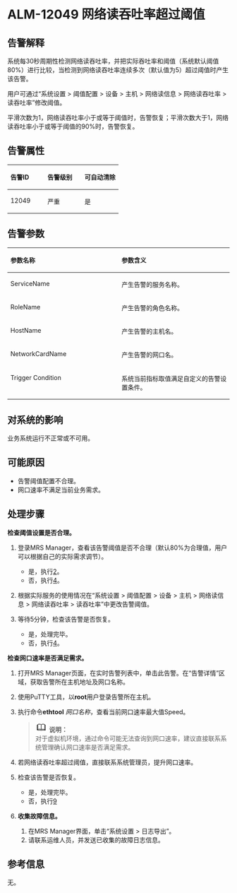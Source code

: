 # ALM-12049 网络读吞吐率超过阈值<a name="ZH-CN_TOPIC_0174499399"></a>

## 告警解释<a name="zh-cn_topic_0093195098_zh-cn_topic_0087154417_zh-cn_topic_0087039310_section35162082"></a>

系统每30秒周期性检测网络读吞吐率，并把实际吞吐率和阈值（系统默认阈值80%）进行比较，当检测到网络读吞吐率连续多次（默认值为5）超过阈值时产生该告警。

用户可通过“系统设置 \> 阈值配置 \> 设备 \> 主机 \> 网络读信息 \> 网络读吞吐率 \> 读吞吐率”修改阈值。

平滑次数为1，网络读吞吐率小于或等于阈值时，告警恢复；平滑次数大于1，网络读吞吐率小于或等于阈值的90%时，告警恢复。

## 告警属性<a name="zh-cn_topic_0093195098_zh-cn_topic_0087154417_zh-cn_topic_0087039310_section48023288"></a>

<a name="zh-cn_topic_0093195098_zh-cn_topic_0087154417_zh-cn_topic_0087039310_table56331859"></a>
<table><thead align="left"><tr id="zh-cn_topic_0093195098_zh-cn_topic_0087154417_zh-cn_topic_0087039310_row63859292"><th class="cellrowborder" valign="top" width="33.33333333333333%" id="mcps1.1.4.1.1"><p id="zh-cn_topic_0093195098_zh-cn_topic_0087154417_zh-cn_topic_0087039310_p5220127"><a name="zh-cn_topic_0093195098_zh-cn_topic_0087154417_zh-cn_topic_0087039310_p5220127"></a><a name="zh-cn_topic_0093195098_zh-cn_topic_0087154417_zh-cn_topic_0087039310_p5220127"></a>告警ID</p>
</th>
<th class="cellrowborder" valign="top" width="33.33333333333333%" id="mcps1.1.4.1.2"><p id="zh-cn_topic_0093195098_zh-cn_topic_0087154417_zh-cn_topic_0087039310_p20177180"><a name="zh-cn_topic_0093195098_zh-cn_topic_0087154417_zh-cn_topic_0087039310_p20177180"></a><a name="zh-cn_topic_0093195098_zh-cn_topic_0087154417_zh-cn_topic_0087039310_p20177180"></a>告警级别</p>
</th>
<th class="cellrowborder" valign="top" width="33.33333333333333%" id="mcps1.1.4.1.3"><p id="zh-cn_topic_0093195098_zh-cn_topic_0087154417_zh-cn_topic_0087039310_p23738873"><a name="zh-cn_topic_0093195098_zh-cn_topic_0087154417_zh-cn_topic_0087039310_p23738873"></a><a name="zh-cn_topic_0093195098_zh-cn_topic_0087154417_zh-cn_topic_0087039310_p23738873"></a>可自动清除</p>
</th>
</tr>
</thead>
<tbody><tr id="zh-cn_topic_0093195098_zh-cn_topic_0087154417_zh-cn_topic_0087039310_row43800542"><td class="cellrowborder" valign="top" width="33.33333333333333%" headers="mcps1.1.4.1.1 "><p id="zh-cn_topic_0093195098_zh-cn_topic_0087154417_zh-cn_topic_0087039310_p58183028"><a name="zh-cn_topic_0093195098_zh-cn_topic_0087154417_zh-cn_topic_0087039310_p58183028"></a><a name="zh-cn_topic_0093195098_zh-cn_topic_0087154417_zh-cn_topic_0087039310_p58183028"></a>12049</p>
</td>
<td class="cellrowborder" valign="top" width="33.33333333333333%" headers="mcps1.1.4.1.2 "><p id="zh-cn_topic_0093195098_zh-cn_topic_0087154417_zh-cn_topic_0087039310_p15204834"><a name="zh-cn_topic_0093195098_zh-cn_topic_0087154417_zh-cn_topic_0087039310_p15204834"></a><a name="zh-cn_topic_0093195098_zh-cn_topic_0087154417_zh-cn_topic_0087039310_p15204834"></a>严重</p>
</td>
<td class="cellrowborder" valign="top" width="33.33333333333333%" headers="mcps1.1.4.1.3 "><p id="zh-cn_topic_0093195098_zh-cn_topic_0087154417_zh-cn_topic_0087039310_p23632081"><a name="zh-cn_topic_0093195098_zh-cn_topic_0087154417_zh-cn_topic_0087039310_p23632081"></a><a name="zh-cn_topic_0093195098_zh-cn_topic_0087154417_zh-cn_topic_0087039310_p23632081"></a>是</p>
</td>
</tr>
</tbody>
</table>

## 告警参数<a name="zh-cn_topic_0093195098_zh-cn_topic_0087154417_zh-cn_topic_0087039310_section29556412"></a>

<a name="zh-cn_topic_0093195098_zh-cn_topic_0087154417_zh-cn_topic_0087039310_table35150441"></a>
<table><thead align="left"><tr id="zh-cn_topic_0093195098_zh-cn_topic_0087154417_zh-cn_topic_0087039310_row55462462"><th class="cellrowborder" valign="top" width="50%" id="mcps1.1.3.1.1"><p id="zh-cn_topic_0093195098_zh-cn_topic_0087154417_zh-cn_topic_0087039310_p63274438"><a name="zh-cn_topic_0093195098_zh-cn_topic_0087154417_zh-cn_topic_0087039310_p63274438"></a><a name="zh-cn_topic_0093195098_zh-cn_topic_0087154417_zh-cn_topic_0087039310_p63274438"></a>参数名称</p>
</th>
<th class="cellrowborder" valign="top" width="50%" id="mcps1.1.3.1.2"><p id="zh-cn_topic_0093195098_zh-cn_topic_0087154417_zh-cn_topic_0087039310_p24955867"><a name="zh-cn_topic_0093195098_zh-cn_topic_0087154417_zh-cn_topic_0087039310_p24955867"></a><a name="zh-cn_topic_0093195098_zh-cn_topic_0087154417_zh-cn_topic_0087039310_p24955867"></a>参数含义</p>
</th>
</tr>
</thead>
<tbody><tr id="zh-cn_topic_0093195098_zh-cn_topic_0087154417_zh-cn_topic_0087039310_row8159332"><td class="cellrowborder" valign="top" width="50%" headers="mcps1.1.3.1.1 "><p id="zh-cn_topic_0093195098_zh-cn_topic_0087154417_zh-cn_topic_0087039310_p56926154"><a name="zh-cn_topic_0093195098_zh-cn_topic_0087154417_zh-cn_topic_0087039310_p56926154"></a><a name="zh-cn_topic_0093195098_zh-cn_topic_0087154417_zh-cn_topic_0087039310_p56926154"></a>ServiceName</p>
</td>
<td class="cellrowborder" valign="top" width="50%" headers="mcps1.1.3.1.2 "><p id="zh-cn_topic_0093195098_zh-cn_topic_0087154417_zh-cn_topic_0087039310_p47615732"><a name="zh-cn_topic_0093195098_zh-cn_topic_0087154417_zh-cn_topic_0087039310_p47615732"></a><a name="zh-cn_topic_0093195098_zh-cn_topic_0087154417_zh-cn_topic_0087039310_p47615732"></a>产生告警的服务名称。</p>
</td>
</tr>
<tr id="zh-cn_topic_0093195098_zh-cn_topic_0087154417_zh-cn_topic_0087039310_row25888406"><td class="cellrowborder" valign="top" width="50%" headers="mcps1.1.3.1.1 "><p id="zh-cn_topic_0093195098_zh-cn_topic_0087154417_zh-cn_topic_0087039310_p16586146"><a name="zh-cn_topic_0093195098_zh-cn_topic_0087154417_zh-cn_topic_0087039310_p16586146"></a><a name="zh-cn_topic_0093195098_zh-cn_topic_0087154417_zh-cn_topic_0087039310_p16586146"></a>RoleName</p>
</td>
<td class="cellrowborder" valign="top" width="50%" headers="mcps1.1.3.1.2 "><p id="zh-cn_topic_0093195098_zh-cn_topic_0087154417_zh-cn_topic_0087039310_p1300582"><a name="zh-cn_topic_0093195098_zh-cn_topic_0087154417_zh-cn_topic_0087039310_p1300582"></a><a name="zh-cn_topic_0093195098_zh-cn_topic_0087154417_zh-cn_topic_0087039310_p1300582"></a>产生告警的角色名称。</p>
</td>
</tr>
<tr id="zh-cn_topic_0093195098_zh-cn_topic_0087154417_zh-cn_topic_0087039310_row11705245"><td class="cellrowborder" valign="top" width="50%" headers="mcps1.1.3.1.1 "><p id="zh-cn_topic_0093195098_zh-cn_topic_0087154417_zh-cn_topic_0087039310_p8600809"><a name="zh-cn_topic_0093195098_zh-cn_topic_0087154417_zh-cn_topic_0087039310_p8600809"></a><a name="zh-cn_topic_0093195098_zh-cn_topic_0087154417_zh-cn_topic_0087039310_p8600809"></a>HostName</p>
</td>
<td class="cellrowborder" valign="top" width="50%" headers="mcps1.1.3.1.2 "><p id="zh-cn_topic_0093195098_zh-cn_topic_0087154417_zh-cn_topic_0087039310_p25576962"><a name="zh-cn_topic_0093195098_zh-cn_topic_0087154417_zh-cn_topic_0087039310_p25576962"></a><a name="zh-cn_topic_0093195098_zh-cn_topic_0087154417_zh-cn_topic_0087039310_p25576962"></a>产生告警的主机名。</p>
</td>
</tr>
<tr id="zh-cn_topic_0093195098_zh-cn_topic_0087154417_zh-cn_topic_0087039310_row28866071"><td class="cellrowborder" valign="top" width="50%" headers="mcps1.1.3.1.1 "><p id="zh-cn_topic_0093195098_zh-cn_topic_0087154417_zh-cn_topic_0087039310_p56450381"><a name="zh-cn_topic_0093195098_zh-cn_topic_0087154417_zh-cn_topic_0087039310_p56450381"></a><a name="zh-cn_topic_0093195098_zh-cn_topic_0087154417_zh-cn_topic_0087039310_p56450381"></a>NetworkCardName</p>
</td>
<td class="cellrowborder" valign="top" width="50%" headers="mcps1.1.3.1.2 "><p id="zh-cn_topic_0093195098_zh-cn_topic_0087154417_zh-cn_topic_0087039310_p9078148"><a name="zh-cn_topic_0093195098_zh-cn_topic_0087154417_zh-cn_topic_0087039310_p9078148"></a><a name="zh-cn_topic_0093195098_zh-cn_topic_0087154417_zh-cn_topic_0087039310_p9078148"></a>产生告警的网口名。</p>
</td>
</tr>
<tr id="zh-cn_topic_0093195098_zh-cn_topic_0087154417_zh-cn_topic_0087039310_row14594471"><td class="cellrowborder" valign="top" width="50%" headers="mcps1.1.3.1.1 "><p id="zh-cn_topic_0093195098_zh-cn_topic_0087154417_zh-cn_topic_0087039310_p41301506"><a name="zh-cn_topic_0093195098_zh-cn_topic_0087154417_zh-cn_topic_0087039310_p41301506"></a><a name="zh-cn_topic_0093195098_zh-cn_topic_0087154417_zh-cn_topic_0087039310_p41301506"></a>Trigger Condition</p>
</td>
<td class="cellrowborder" valign="top" width="50%" headers="mcps1.1.3.1.2 "><p id="zh-cn_topic_0093195098_zh-cn_topic_0087154417_zh-cn_topic_0087039310_p57087665"><a name="zh-cn_topic_0093195098_zh-cn_topic_0087154417_zh-cn_topic_0087039310_p57087665"></a><a name="zh-cn_topic_0093195098_zh-cn_topic_0087154417_zh-cn_topic_0087039310_p57087665"></a>系统当前指标取值满足自定义的告警设置条件。</p>
</td>
</tr>
</tbody>
</table>

## 对系统的影响<a name="zh-cn_topic_0093195098_zh-cn_topic_0087154417_zh-cn_topic_0087039310_section64681119"></a>

业务系统运行不正常或不可用。

## 可能原因<a name="zh-cn_topic_0093195098_zh-cn_topic_0087154417_zh-cn_topic_0087039310_section45259162"></a>

-   告警阈值配置不合理。
-   网口速率不满足当前业务需求。

## 处理步骤<a name="zh-cn_topic_0093195098_zh-cn_topic_0087154417_zh-cn_topic_0087039310_section4679278"></a>

**检查阈值设置是否合理。**

1.  登录MRS Manager，查看该告警阈值是否不合理（默认80%为合理值，用户可以根据自己的实际需求调节）。
    -   是，执行[2](#zh-cn_topic_0093195098_zh-cn_topic_0087154417_zh-cn_topic_0087039310_li5311586145835)。
    -   否，执行[4](#zh-cn_topic_0093195098_zh-cn_topic_0087154417_zh-cn_topic_0087039310_li17726490145835)。

2.  <a name="zh-cn_topic_0093195098_zh-cn_topic_0087154417_zh-cn_topic_0087039310_li5311586145835"></a>根据实际服务的使用情况在“系统设置 \> 阈值配置 \> 设备 \> 主机 \> 网络读信息 \> 网络读吞吐率 \> 读吞吐率”中更改告警阈值。
3.  等待5分钟，检查该告警是否恢复。
    -   是，处理完毕。
    -   否，执行[4](#zh-cn_topic_0093195098_zh-cn_topic_0087154417_zh-cn_topic_0087039310_li17726490145835)。


**检查网口速率是否满足需求。**

1.  <a name="zh-cn_topic_0093195098_zh-cn_topic_0087154417_zh-cn_topic_0087039310_li17726490145835"></a>打开MRS Manager页面，在实时告警列表中，单击此告警。在“告警详情”区域，获取告警所在主机地址及网口名称。
2.  使用PuTTY工具，以**root**用户登录告警所在主机。
3.  执行命令**ethtool** _网口名称_，查看当前网口速率最大值Speed。

    >![](public_sys-resources/icon-note.gif) **说明：**   
    >对于虚拟机环境，通过命令可能无法查询到网口速率，建议直接联系系统管理确认网口速率是否满足需求。  

4.  若网络读吞吐率超过阈值，直接联系系统管理员，提升网口速率。
5.  检查该告警是否恢复。
    -   是，处理完毕。
    -   否，执行[9](#zh-cn_topic_0093195098_zh-cn_topic_0087154417_li65559598105922)

6.  <a name="zh-cn_topic_0093195098_zh-cn_topic_0087154417_li65559598105922"></a>**收集故障信息。**
    1.  在MRS Manager界面，单击“系统设置 \> 日志导出”。
    2.  请联系运维人员，并发送已收集的故障日志信息。


## 参考信息<a name="zh-cn_topic_0093195098_zh-cn_topic_0087154417_zh-cn_topic_0087039310_section42113509"></a>

无。

